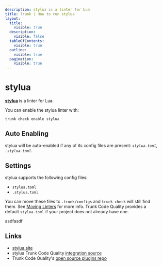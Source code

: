 ```yaml
---
description: stylua is a linter for Lua
title: Trunk | How to run stylua
layout:
  title:
    visible: true
  description:
    visible: false
  tableOfContents:
    visible: true
  outline:
    visible: true
  pagination:
    visible: true
---
```


# stylua

[**stylua**](https://github.com/JohnnyMorganz/StyLua/tree/main) is a linter for Lua.

You can enable the stylua linter with:

```shell
trunk check enable stylua
```

## Auto Enabling

stylua will be auto-enabled if any of its config files are present: *`stylua.toml`, `.stylua.toml`*.

## Settings

stylua supports the following config files:
* `stylua.toml`
* `.stylua.toml`

You can move these files to `.trunk/configs` and `trunk check` will still find them. See [Moving Linters](../configure-linters.md#moving-linters) for more info.
Trunk Code Quality provides a default `stylua.toml` if your project does not already have one.




asdfasdf



## Links

- [stylua site](https://github.com/JohnnyMorganz/StyLua/tree/main)
- stylua Trunk Code Quality [integration source](https://github.com/trunk-io/plugins/tree/main/linters/stylua)
- Trunk Code Quality's [open source plugins repo](https://github.com/trunk-io/plugins/tree/main)
